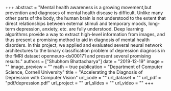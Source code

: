 +++
abstract = "Mental health awareness is a growing movement,but prevention and diagnoses of mental health disease is difficult. Unlike many other parts of the body, the human brain is not understood to the extent that direct relationships between external stimuli and temporary moods, long-term depression, anxiety, etc. are fully understood. Deep learning algorithms provide a way to extract high-level information from images, and thus present a promising method to aid in diagnosis of mental health disorders. In this project, we applied and evaluated several
neural network architectures to the binary classification problem of depression diagnosis in the fMRI dataset openneuro-ds000171 and present several promising results."
authors = ["Shubhom Bhattacharya"]
date = "2019-12-19"
image = ""
image_preview = ""
math = true
publication = "Department of Computer Science, Cornell University"
title = "Accelerating the Diagnosis of Depression with Computer Vision"
url_code = ""
url_dataset = ""
url_pdf = "pdf/depression.pdf"
url_project = ""
url_slides = ""
url_video = ""
+++
